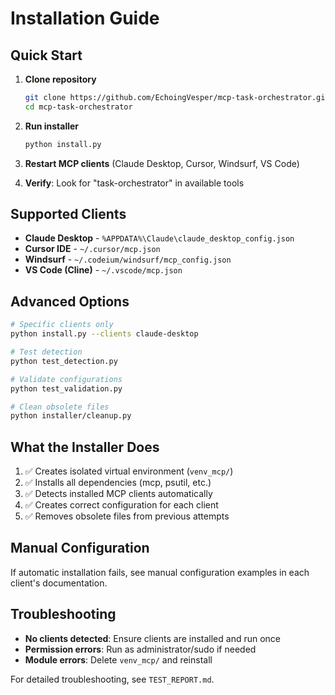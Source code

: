 # Installation Guide

## Quick Start

1. **Clone repository**

   ```bash
   git clone https://github.com/EchoingVesper/mcp-task-orchestrator.git
   cd mcp-task-orchestrator
   ```

2. **Run installer**

   ```bash
   python install.py
   ```

3. **Restart MCP clients** (Claude Desktop, Cursor, Windsurf, VS Code)

4. **Verify**: Look for "task-orchestrator" in available tools

## Supported Clients

- **Claude Desktop** - `%APPDATA%\Claude\claude_desktop_config.json`
- **Cursor IDE** - `~/.cursor/mcp.json`
- **Windsurf** - `~/.codeium/windsurf/mcp_config.json`
- **VS Code (Cline)** - `~/.vscode/mcp.json`

## Advanced Options

```bash
# Specific clients only
python install.py --clients claude-desktop

# Test detection
python test_detection.py

# Validate configurations  
python test_validation.py

# Clean obsolete files
python installer/cleanup.py
```

## What the Installer Does

1. ✅ Creates isolated virtual environment (`venv_mcp/`)
2. ✅ Installs all dependencies (mcp, psutil, etc.)
3. ✅ Detects installed MCP clients automatically
4. ✅ Creates correct configuration for each client
5. ✅ Removes obsolete files from previous attempts

## Manual Configuration

If automatic installation fails, see manual configuration examples in each client's documentation.

## Troubleshooting

- **No clients detected**: Ensure clients are installed and run once
- **Permission errors**: Run as administrator/sudo if needed  
- **Module errors**: Delete `venv_mcp/` and reinstall

For detailed troubleshooting, see `TEST_REPORT.md`.
